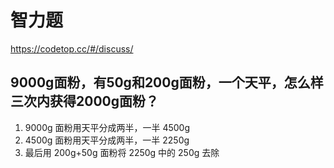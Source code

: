 # 智力题

https://codetop.cc/#/discuss/

## 9000g面粉，有50g和200g面粉，一个天平，怎么样三次内获得2000g面粉？

1. 9000g 面粉用天平分成两半，一半 4500g
2. 4500g 面粉用天平分成两半，一半 2250g
3. 最后用 200g+50g 面粉将 2250g 中的 250g 去除

